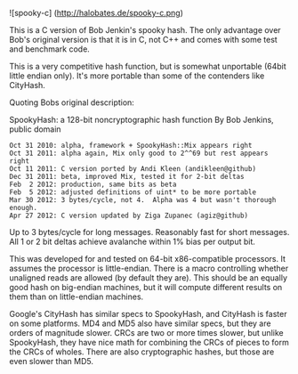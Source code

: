![spooky-c] (http://halobates.de/spooky-c.png)

This is a C version of Bob Jenkin's spooky hash. The only advantage over
Bob's original version is that it is in C, not C++ and comes with
some test and benchmark code.

This is a very competitive hash function, but is somewhat unportable
(64bit little endian only). It's more portable than some of the 
contenders like CityHash.

Quoting Bobs original description:

 SpookyHash: a 128-bit noncryptographic hash function
 By Bob Jenkins, public domain

	Oct 31 2010: alpha, framework + SpookyHash::Mix appears right
	Oct 31 2011: alpha again, Mix only good to 2^^69 but rest appears right
	Oct 11 2011: C version ported by Andi Kleen (andikleen@github)
	Dec 31 2011: beta, improved Mix, tested it for 2-bit deltas
	Feb  2 2012: production, same bits as beta
	Feb  5 2012: adjusted definitions of uint* to be more portable
	Mar 30 2012: 3 bytes/cycle, not 4.  Alpha was 4 but wasn't thorough enough.
	Apr 27 2012: C version updated by Ziga Zupanec (agiz@github)
 
 Up to 3 bytes/cycle for long messages.  Reasonably fast for short messages.
 All 1 or 2 bit deltas achieve avalanche within 1% bias per output bit.

 This was developed for and tested on 64-bit x86-compatible processors.
 It assumes the processor is little-endian.  There is a macro
 controlling whether unaligned reads are allowed (by default they are).
 This should be an equally good hash on big-endian machines, but it will
 compute different results on them than on little-endian machines.

 Google's CityHash has similar specs to SpookyHash, and CityHash is faster
 on some platforms.  MD4 and MD5 also have similar specs, but they are orders
 of magnitude slower.  CRCs are two or more times slower, but unlike 
 SpookyHash, they have nice math for combining the CRCs of pieces to form 
 the CRCs of wholes.  There are also cryptographic hashes, but those are even 
 slower than MD5.
